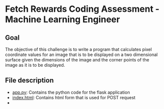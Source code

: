 # Fetch Rewards Coding Assessment - Machine Learning Engineer

## Goal
The objective of this challenge is to write a program that calculates pixel coordinate values for an image that is to be displayed on a two dimensional surface given the dimensions of the image and the corner points of the image as it is to be displayed.

## File description
* [app.py](app.py): Contains the python code for the flask application
* [index.html](https://github.com/ridhika123/fetch_mle/blob/main/index.html): Contains html form that is used for POST request
* 
